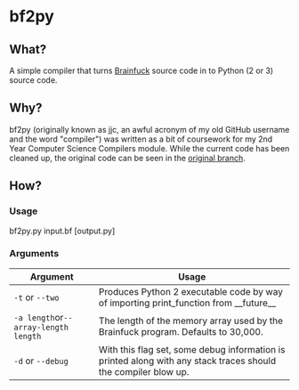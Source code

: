 # bf2py
## What?
A simple compiler that turns [Brainfuck](https://en.wikipedia.org/wiki/Brainfuck) source code in to Python (2 or 3) source code.

## Why?
bf2py (originally known as jjc, an awful acronym of my old GitHub username and the word "compiler") was written as a bit of coursework for my 2nd Year Computer Science Compilers module. While the current code has been cleaned up, the original code can be seen in the [original branch](https://github.com/jamieluckett/bf2py/tree/original). 

## How?
### Usage
bf2py.py input.bf [output.py]

### Arguments
| Argument                               | Usage                                                                                                          |
|----------------------------------------|----------------------------------------------------------------------------------------------------------------|
| `-t` or `--two`                        | Produces Python 2 executable code by way of importing print_function from \_\_future\__                           |
| `-a length`or`--array-length length` | The length of the memory array used by the Brainfuck program. Defaults to 30,000.                              |
| `-d` or `--debug`                      | With this flag set, some debug information is printed along with any stack traces should the compiler blow up. |
